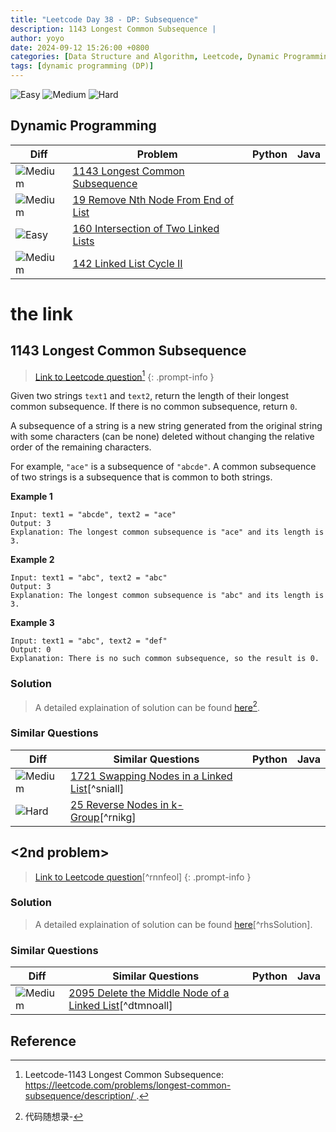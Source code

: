 ```yaml
---
title: "Leetcode Day 38 - DP: Subsequence"
description: 1143 Longest Common Subsequence | 
author: yoyo
date: 2024-09-12 15:26:00 +0800
categories: [Data Structure and Algorithm, Leetcode, Dynamic Programming]
tags: [dynamic programming (DP)]
---
```


![Easy](https://img.shields.io/badge/Easy-brightgreen) 
![Medium](https://img.shields.io/badge/Medium-yellow)
![Hard](https://img.shields.io/badge/Hard-red)

## Dynamic Programming

| Diff                                                                                                | Problem                                                                                 | Python | Java |
|-----------------------------------------------------------------------------------------------------|-----------------------------------------------------------------------------------------|--------|------|
| ![Medium](https://img.shields.io/badge/Medium-yellow)                                               | [1143 Longest Common Subsequence](#best-time-to-buy-and-sell-stock)                                          |        |      |
| ![Medium](https://img.shields.io/badge/Medium-yellow)                                               | [19 Remove Nth Node From End of List](#the-link)                |        |      |
| ![Easy](https://img.shields.io/badge/Easy-brightgreen)                                              | [160 Intersection of Two Linked Lists](#the-link)               |        |      |
| ![Medium](https://img.shields.io/badge/Medium-yellow)                                               | [142 Linked List Cycle II](#the-link)                                       |        |      |

# the link

## 1143 Longest Common Subsequence

> [Link to Leetcode question](https://leetcode.com/problems/swap-nodes-in-pairs/description/)[^lcs]
{: .prompt-info }

Given two strings `text1` and `text2`, return the length of their longest common subsequence. If there is no common subsequence, return `0`.

A subsequence of a string is a new string generated from the original string with some characters (can be none) deleted without changing the relative order of the remaining characters.

For example, `"ace"` is a subsequence of `"abcde"`.
A common subsequence of two strings is a subsequence that is common to both strings.

**Example 1**

```
Input: text1 = "abcde", text2 = "ace" 
Output: 3  
Explanation: The longest common subsequence is "ace" and its length is 3.
```

**Example 2**

```
Input: text1 = "abc", text2 = "abc"
Output: 3
Explanation: The longest common subsequence is "abc" and its length is 3.
```

**Example 3**

```
Input: text1 = "abc", text2 = "def"
Output: 0
Explanation: There is no such common subsequence, so the result is 0.
```

### Solution

> A detailed explaination of solution can be found [here](https://programmercarl.com/0151.翻转字符串里的单词.html)[^lcsSolution].

[^lcsSolution]:代码随想录-

### Similar Questions

| Diff                                                                                                 | Similar Questions                                                                                       | Python | Java |
|------------------------------------------------------------------------------------------------------|---------------------------------------------------------------------------------------------------------|--------|------|
| ![Medium](https://img.shields.io/badge/Medium-yellow)                                                | [1721 Swapping Nodes in a Linked List](https://leetcode.com/problems/swapping-nodes-in-a-linked-list/description/)[^sniall] |        |      |
| ![Hard](https://img.shields.io/badge/Hard-red)                                                       | [25 Reverse Nodes in k-Group](https://leetcode.com/problems/reverse-nodes-in-k-group/)[^rnikg]          |        |      |


## <2nd problem>

> [Link to Leetcode question](https://leetcode.com/problems/remove-nth-node-from-end-of-list/description/)[^rnnfeol]
{: .prompt-info }

[^]:Leetcode-

### Solution

> A detailed explaination of solution can be found [here](https://programmercarl.com/0151.翻转字符串里的单词.html)[^rhsSolution].

[^Solution]:代码随想录-

### Similar Questions

| Diff                                                                                                 | Similar Questions                                                                                       | Python | Java |
|------------------------------------------------------------------------------------------------------|---------------------------------------------------------------------------------------------------------|--------|------|
| ![Medium](https://img.shields.io/badge/Medium-yellow)                                                | [2095 Delete the Middle Node of a Linked List](https://leetcode.com/problems/delete-the-middle-node-of-a-linked-list/)[^dtmnoall] |        |      |



## Reference

[^lcs]:Leetcode-1143 Longest Common Subsequence: [https://leetcode.com/problems/longest-common-subsequence/description/
](https://leetcode.com/problems/longest-common-subsequence/description/).



